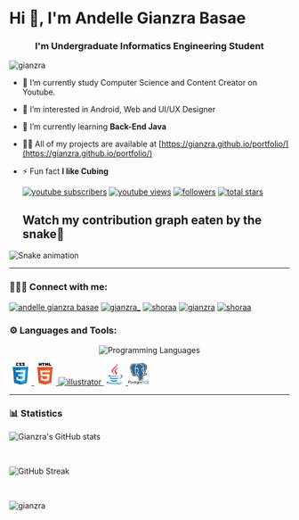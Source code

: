 <!------End Stats Cards --------->
<h1 align=-"center">Hi 👋, I'm Andelle Gianzra Basae</h1>
<h3 align="center">I'm Undergraduate Informatics Engineering Student</h3>

<p align="left"> <img src="https://komarev.com/ghpvc/?username=gianzra&label=Profile%20views&color=0e75b6&style=flat" alt="gianzra" /> </p>

- 🔭 I’m currently study Computer Science and Content Creator on Youtube.

- 👀 I’m interested in Android, Web and UI/UX Designer

- 🌱 I’m currently learning **Back-End Java**

- 👨‍💻 All of my projects are available at [https://gianzra.github.io/portfolio/](https://gianzra.github.io/portfolio/)

- ⚡ Fun fact **I like Cubing**

   <p align="left">
      <a href="https://www.youtube.com/c/Shoraa?sub_confirmation=1">
         <img alt="youtube subscribers" title="Subscribe to my YouTube channel" src="https://custom-icon-badges.demolab.com/youtube/channel/subscribers/UCnCu66k-CV7LLkeYILRW1Yw?color=%23E05D44&label=SUBSCRIBE&logo=video&logoColor=white&style=for-the-badge&labelColor=CE4630"/></a> 
      <a href="https://www.youtube.com/c/Shoraa">
         <img alt="youtube views" title="YouTube views" src="https://custom-icon-badges.demolab.com/youtube/channel/views/UCnCu66k-CV7LLkeYILRW1Yw?color=%23E1AD0E&logo=eye&logoColor=white&style=for-the-badge&labelColor=C79600"/></a> 
      <a href="https://github.com/gianzra?tab=followers">
         <img alt="followers" title="Follow me on Github" src="https://custom-icon-badges.demolab.com/github/followers/gianzra?color=236ad3&labelColor=1155ba&style=for-the-badge&logo=person-add&label=Follow&logoColor=white"/></a>
      <a href="https://github.com/gianzra?tab=repositories&sort=stargazers">
         <img alt="total stars" title="Total stars on GitHub" src="https://custom-icon-badges.demolab.com/github/stars/gianzra?color=55960c&style=for-the-badge&labelColor=488207&logo=star"/></a>
   </p>
   
   ## Watch my contribution graph eaten by the snake🐍
![Snake animation](https://github.com/gianzra/gianzra/blob/output/github-contribution-grid-snake.svg)

---

<h3 align="left">👨🏻‍💻 Connect with me:</h3>
<p align="left">
<a href="https://www.linkedin.com/in/gianzra/" target="blank"><img align="center" src="https://raw.githubusercontent.com/rahuldkjain/github-profile-readme-generator/master/src/images/icons/Social/linked-in-alt.svg" alt="andelle gianzra basae" height="30" width="40" /></a>
<a href="https://twitter.com/gianzra_" target="blank"><img align="center" src="https://raw.githubusercontent.com/rahuldkjain/github-profile-readme-generator/master/src/images/icons/Social/twitter.svg" alt="gianzra_" height="30" width="40" /></a>
<a href="https://stackoverflow.com/users/15623541/shoraa" target="blank"><img align="center" src="https://raw.githubusercontent.com/rahuldkjain/github-profile-readme-generator/master/src/images/icons/Social/stack-overflow.svg" alt="shoraa" height="30" width="40" /></a>
<a href="https://instagram.com/gianzra" target="blank"><img align="center" src="https://raw.githubusercontent.com/rahuldkjain/github-profile-readme-generator/master/src/images/icons/Social/instagram.svg" alt="gianzra" height="30" width="40" /></a>
<a href="https://www.youtube.com/c/shoraa" target="blank"><img align="center" src="https://raw.githubusercontent.com/rahuldkjain/github-profile-readme-generator/master/src/images/icons/Social/youtube.svg" alt="shoraa" height="30" width="40" /></a>
</p>



<h3 align="left">⚙️ Languages and Tools:</h3>
<div align="center" style="display:block;">
    <img width="100px" alt="Programming Languages" src="https://user-images.githubusercontent.com/78341798/194531121-47b0119a-ce00-439d-b586-125f86acb098.png"/> 
</div>
<p align="left"> <a href="https://www.w3schools.com/css/" target="_blank" rel="noreferrer"> <img src="https://raw.githubusercontent.com/devicons/devicon/master/icons/css3/css3-original-wordmark.svg" alt="css3" width="40" height="40"/> </a> <a href="https://www.w3.org/html/" target="_blank" rel="noreferrer"> <img src="https://raw.githubusercontent.com/devicons/devicon/master/icons/html5/html5-original-wordmark.svg" alt="html5" width="40" height="40"/> </a> <a href="https://www.adobe.com/in/products/illustrator.html" target="_blank" rel="noreferrer"> <img src="https://www.vectorlogo.zone/logos/adobe_illustrator/adobe_illustrator-icon.svg" alt="illustrator" width="40" height="40"/> </a> <a href="https://www.java.com" target="_blank" rel="noreferrer"> <img src="https://raw.githubusercontent.com/devicons/devicon/master/icons/java/java-original.svg" alt="java" width="40" height="40"/> </a> <a href="https://www.postgresql.org" target="_blank" rel="noreferrer"> <img src="https://raw.githubusercontent.com/devicons/devicon/master/icons/postgresql/postgresql-original-wordmark.svg" alt="postgresql" width="40" height="40"/> </a> </p>

---
<!-- Begin Stats Cards -->
### 📊 Statistics
![Gianzra's GitHub stats](https://github-readme-stats.vercel.app/api?username=gianzra&show_icons=true&theme=algolia&border_radius=20)

  <p>![GitHub Streak](https://streak-stats.demolab.com?user=gianzra&count_private=true&theme=algolia&border_radius=20)</p>
   
<p><img align="left" src="https://github-readme-stats.vercel.app/api/top-langs?username=gianzra&show_icons=true&theme=algolia&border_radius=20" alt="gianzra" /></p>
<!--  End Stats Cards -->

<!------[![@shoraa's Holopin board](https://holopin.me/shoraa)](https://holopin.io/@shoraa) ------------!>



